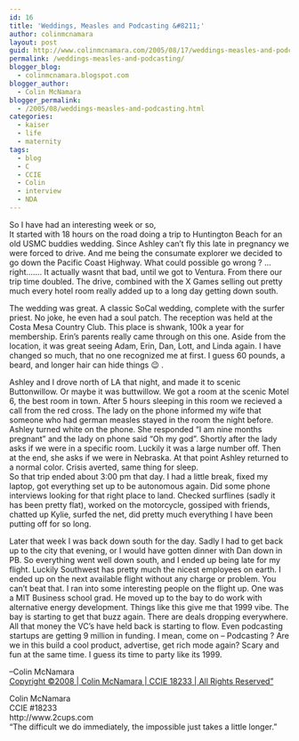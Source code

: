 ```yaml
---
id: 16
title: 'Weddings, Measles and Podcasting &#8211;'
author: colinmcnamara
layout: post
guid: http://www.colinmcnamara.com/2005/08/17/weddings-measles-and-podcasting/
permalink: /weddings-measles-and-podcasting/
blogger_blog:
  - colinmcnamara.blogspot.com
blogger_author:
  - Colin McNamara
blogger_permalink:
  - /2005/08/weddings-measles-and-podcasting.html
categories:
  - kaiser
  - life
  - maternity
tags:
  - blog
  - C
  - CCIE
  - Colin
  - interview
  - NDA
---
```

So I have had an interesting week or so,  
It started with 18 hours on the road doing a trip to Huntington Beach for an old USMC buddies wedding. Since Ashley can&#8217;t fly this late in pregnancy we were forced to drive. And me being the consumate explorer we decided to go down the Pacific Coast Highway. What could possible go wrong ? &#8230; right&#8230;&#8230;. It actually wasnt that bad, until we got to Ventura. From there our trip time doubled. The drive, combined with the X Games selling out pretty much every hotel room really added up to a long day getting down south.

The wedding was great. A classic SoCal wedding, complete with the surfer priest. No joke, he even had a soul patch. The reception was held at the Costa Mesa Country Club. This place is shwank, 100k a year for membership. Erin&#8217;s parents really came through on this one. Aside from the location, it was great seeing Adam, Erin, Dan, Lott, and Linda again. I have changed so much, that no one recognized me at first. I guess 60 pounds, a beard, and longer hair can hide things 😉 .

Ashley and I drove north of LA that night, and made it to scenic Buttonwillow. Or maybe it was buttwillow. We got a room at the scenic Motel 6, the best room in town. After 5 hours sleeping in this room we recieved a call from the red cross. The lady on the phone informed my wife that someone who had german measles stayed in the room the night before. Ashley turned white on the phone. She responded &#8220;I am nine months pregnant&#8221; and the lady on phone said &#8220;Oh my god&#8221;. Shortly after the lady asks if we were in a specific room. Luckily it was a large number off. Then at the end, she asks if we were in Nebraska. At that point Ashley returned to a normal color. Crisis averted, same thing for sleep.  
So that trip ended about 3:00 pm that day. I had a little break, fixed my laptop, got everything set up to be autonomous again. Did some phone interviews looking for that right place to land. Checked surflines (sadly it has been pretty flat), worked on the motorcycle, gossiped with friends, chatted up Kylie, surfed the net, did pretty much everything I have been putting off for so long.

Later that week I was back down south for the day. Sadly I had to get back up to the city that evening, or I would have gotten dinner with Dan down in PB. So everything went well down south, and I ended up being late for my flight. Luckily Southwest has pretty much the nicest employees on earth. I ended up on the next available flight without any charge or problem. You can&#8217;t beat that. I ran into some interesting people on the flight up. One was a MIT Business school grad. He moved up to the bay to do work with alternative energy development. Things like this give me that 1999 vibe. The bay is starting to get that buzz again. There are deals dropping everywhere. All that money the VC&#8217;s have held back is starting to flow. Even podcasting startups are getting 9 million in funding. I mean, come on &#8211; Podcasting ? Are we in this build a cool product, advertise, get rich mode again? Scary and fun at the same time. I guess its time to party like its 1999.

&#8211;Colin McNamara  
[Copyright ©2008 | Colin McNamara | CCIE 18233 | All Rights Reserved&#8221;][1]

<p class="blogger-post-footer">
  Colin McNamara<br /> CCIE #18233<br /> http://www.2cups.com<br /> &#8220;The difficult we do immediately, the impossible just takes a little longer.&#8221;
</p>

 [1]: http://www.colinmcnamara.com "Copyright ©2008 | Colin McNamara | CCIE 18233 | All Rights Reserved"